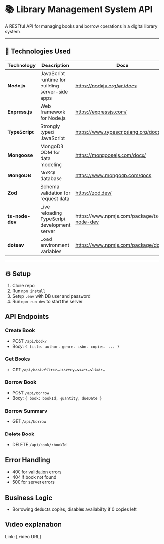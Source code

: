 # 📚 Library Management System API

A RESTful API for managing books and borrow operations in a digital library system.

---

## 🚀 Technologies Used

| Technology      | Description                                      | Docs                                      |
| --------------- | ------------------------------------------------ | ----------------------------------------- |
| **Node.js**     | JavaScript runtime for building server-side apps | https://nodejs.org/en/docs                |
| **Express.js**  | Web framework for Node.js                        | https://expressjs.com/                    |
| **TypeScript**  | Strongly typed JavaScript                        | https://www.typescriptlang.org/docs/      |
| **Mongoose**    | MongoDB ODM for data modeling                    | https://mongoosejs.com/docs/              |
| **MongoDB**     | NoSQL database                                   | https://www.mongodb.com/docs              |
| **Zod**         | Schema validation for request data               | https://zod.dev/                          |
| **ts-node-dev** | Live reloading TypeScript development server     | https://www.npmjs.com/package/ts-node-dev |
| **dotenv**      | Load environment variables                       | https://www.npmjs.com/package/dotenv      |

---

## ⚙️ Setup

1. Clone repo
2. Run `npm install`
3. Setup `.env` with DB user and password
4. Run `npm run dev` to start the server

## API Endpoints

### Create Book

- POST `/api/book/`
- Body: `{ title, author, genre, isbn, copies, ... }`

### Get Books

- GET `/api/book?filter=&sortBy=&sort=&limit=`

### Borrow Book

- POST `/api/borrow`
- Body: `{ book: bookId, quantity, dueDate }`

### Borrow Summary

- GET `/api/borrow`

### Delete Book

- DELETE `/api/book/:bookId`

## Error Handling

- 400 for validation errors
- 404 if book not found
- 500 for server errors

## Business Logic

- Borrowing deducts copies, disables availability if 0 copies left

## Video explanation

Link: [ video URL]

```

```
